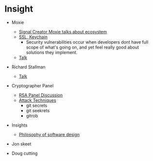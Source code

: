 # Insight

- Moxie
    - [Signal Creator Moxie talks about ecosystem](https://www.youtube.com/watch?v=Nj3YFprqAr8  )
    - [SSL, Keychain](https://www.youtube.com/watch?v=5dhSN9aEljg&t=110s)
        -  Security vulnerabilities occur when  developers dont have full scope of what's going on, and yet feel really good about solutions they implement.
    - [Talk](https://www.youtube.com/watch?v=tOMiAeRwpPA)
        
- Richard Stallman
    - [Talk](https://www.youtube.com/watch?v=jUibaPTXSHk)

- Cryptographer Panel
    - [RSA Panel Discussion](https://www.youtube.com/watch?v=-fpNaapuPGY)
    - [Attack Techniques](https://www.youtube.com/watch?v=aoIPIIB4xlA)
         - git secrets
         - git seekrets
         - gitrob

- Insights
    - [Philosophy of software design ](https://www.youtube.com/watch?v=bmSAYlu0NcY)

- Jon skeet
- Doug cutting